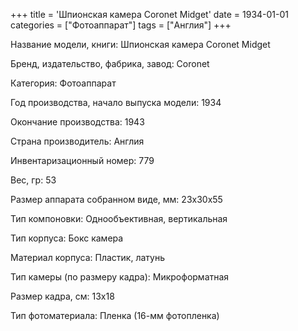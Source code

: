+++
title = 'Шпионская камера Coronet Midget'
date = 1934-01-01
categories = ["Фотоаппарат"]
tags = ["Англия"]
+++

Название модели, книги: Шпионская камера Coronet Midget

Бренд, издательство, фабрика, завод: Coronet

Категория: Фотоаппарат

Год производства, начало выпуска модели: 1934

Окончание производства: 1943

Страна производитель: Англия

Инвентаризационный номер: 779

Вес, гр: 53

Размер аппарата  собранном виде, мм: 23х30х55

Тип компоновки: Однообъективная, вертикальная

Тип корпуса: Бокс камера

Материал корпуса: Пластик, латунь

Тип камеры (по размеру кадра): Микроформатная

Размер кадра, см: 13х18

Тип фотоматериала: Пленка (16-мм фотопленка)

